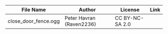| File Name        | Author   | License   | Link                            |
|------------------|----------|-----------|---------------------------------|
| close_door_fence.ogg | Peter Havran (Raven2236) | CC BY-NC-SA 2.0 |  |
